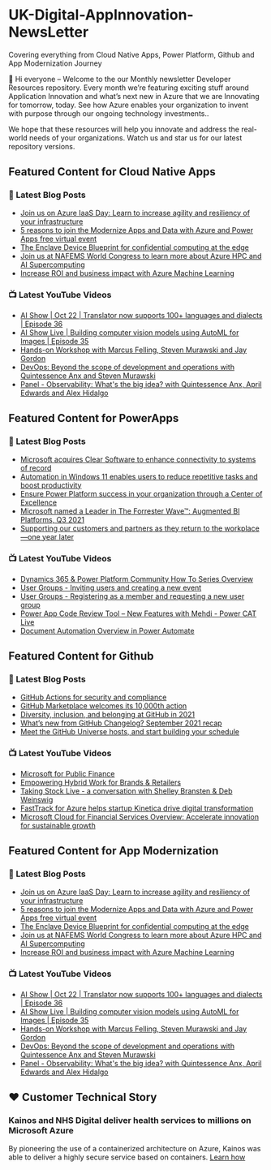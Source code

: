 # UK-Digital-AppInnovation-NewsLetter

Covering everything from Cloud Native Apps, Power Platform, Github and App Modernization Journey

👋 Hi everyone – Welcome to the our Monthly newsletter Developer Resources repository. Every month we’re featuring exciting stuff around Application Innovation and what’s next new in Azure that we are Innovating for tomorrow, today. See how Azure enables your organization to invent with purpose through our ongoing technology investments..


We hope that these resources will help you innovate and address the real-world needs of your organizations. Watch us and star us for our latest repository versions.

## Featured Content for Cloud Native Apps


### 📝 Latest Blog Posts

    
<!-- BLOGCNA:START -->
- [Join us on Azure IaaS Day: Learn to increase agility and resiliency of your infrastructure](https://azure.microsoft.com/blog/join-us-on-azure-iaas-day-learn-to-increase-agility-and-resiliency-of-your-infrastructure/)
- [5 reasons to join the Modernize Apps and Data with Azure and Power Apps free virtual event](https://azure.microsoft.com/blog/5-reasons-to-join-the-modernize-apps-and-data-with-azure-and-power-apps-free-virtual-event/)
- [The Enclave Device Blueprint for confidential computing at the edge](https://azure.microsoft.com/blog/the-enclave-device-blueprint-for-confidential-computing-at-the-edge/)
- [Join us at NAFEMS World Congress to learn more about Azure HPC and AI Supercomputing](https://azure.microsoft.com/blog/join-us-at-nafems-world-congress-to-learn-more-about-azure-hpc-and-ai-supercomputing/)
- [Increase ROI and business impact with Azure Machine Learning](https://azure.microsoft.com/blog/increase-roi-and-business-impact-with-azure-machine-learning/)
<!-- BLOGCNA:END -->

### 📺 Latest YouTube Videos

 
<!-- YOUTUBECNA:START -->
- [AI Show | Oct 22 | Translator now supports 100+ languages and dialects | Episode 36](https://www.youtube.com/watch?v=KhEYFatBHEo)
- [AI Show Live | Building computer vision models using AutoML for Images | Episode 35](https://www.youtube.com/watch?v=ovsMiyqKo28)
- [Hands-on Workshop with Marcus Felling, Steven Murawski and Jay Gordon](https://www.youtube.com/watch?v=jjjT72eW5qY)
- [DevOps: Beyond the scope of development and operations with Quintessence Anx and Steven Murawski](https://www.youtube.com/watch?v=BjmUXAOgfns)
- [Panel - Observability: What's the big idea? with Quintessence Anx, April Edwards and Alex Hidalgo](https://www.youtube.com/watch?v=423y7JufbCk)
<!-- YOUTUBECNA:END -->

##  Featured Content for PowerApps
### 📝 Latest Blog Posts
<!-- BLOGPOWER:START -->
- [Microsoft acquires Clear Software to enhance connectivity to systems of record](https://cloudblogs.microsoft.com/powerplatform/2021/10/22/microsoft-acquires-clear-software-to-enhance-connectivity-to-systems-of-record/)
- [Automation in Windows 11 enables users to reduce repetitive tasks and boost productivity](https://cloudblogs.microsoft.com/powerplatform/2021/10/04/automation-in-windows-11-enables-users-to-reduce-repetitive-tasks-and-boost-productivity/)
- [Ensure Power Platform success in your organization through a Center of Excellence](https://cloudblogs.microsoft.com/powerplatform/2021/09/20/ensure-power-platform-success-in-your-organization-through-a-center-of-excellence/)
- [Microsoft named a Leader in The Forrester Wave™: Augmented BI Platforms, Q3 2021](https://powerbi.microsoft.com/en-us/blog/microsoft-named-a-leader-in-the-forrester-wave-augmented-bi-platforms-q3-2021/)
- [Supporting our customers and partners as they return to the workplace—one year later](https://cloudblogs.microsoft.com/powerplatform/2021/07/15/supporting-our-customers-and-partners-as-they-return-to-the-workplace-one-year-later/)
<!-- BLOGPOWER:END -->
 ### 📺 Latest YouTube Videos
    
<!-- YOUTUBEPOWER:START -->
- [Dynamics 365 & Power Platform Community How To Series Overview](https://www.youtube.com/watch?v=YFu21EQuBVw)
- [User Groups - Inviting users and creating a new event](https://www.youtube.com/watch?v=atl2j8gIFHI)
- [User Groups - Registering as a member and requesting a new user group](https://www.youtube.com/watch?v=-jJC3m98X8k)
- [Power App Code Review Tool – New Features with Mehdi - Power CAT Live](https://www.youtube.com/watch?v=kfkUsGXIlIA)
- [Document Automation Overview in Power Automate](https://www.youtube.com/watch?v=H1I0ZrEQ1e4)
<!-- YOUTUBEPOWER:END -->

##  Featured Content for Github
### 📝 Latest Blog Posts
<!-- BLOGGITHUB:START -->
- [GitHub Actions for security and compliance](https://github.blog/2021-10-22-github-actions-for-security-compliance/)
- [GitHub Marketplace welcomes its 10,000th action](https://github.blog/2021-10-21-github-marketplace-welcomes-its-10000th-action/)
- [Diversity, inclusion, and belonging at GitHub in 2021](https://github.blog/2021-10-20-diversity-inclusion-belonging-github-2021/)
- [What’s new from GitHub Changelog? September 2021 recap](https://github.blog/2021-10-19-whats-new-from-github-changelog-september-2021-recap/)
- [Meet the GitHub Universe hosts, and start building your schedule](https://github.blog/2021-10-18-meet-github-universe-hosts-start-building-schedule/)
<!-- BLOGGITHUB:END -->
### 📺 Latest YouTube Videos
<!-- YOUTUBEGITHUB:START -->
- [Microsoft for Public Finance](https://www.youtube.com/watch?v=VsRoKmFrjGo)
- [Empowering Hybrid Work for Brands & Retailers](https://www.youtube.com/watch?v=mJDW1HIvl1Q)
- [Taking Stock Live - a conversation with Shelley Bransten & Deb Weinswig](https://www.youtube.com/watch?v=-yCQqRG1JI4)
- [FastTrack for Azure helps startup Kinetica drive digital transformation](https://www.youtube.com/watch?v=lZ0yQtGnWe8)
- [Microsoft Cloud for Financial Services Overview: Accelerate innovation for sustainable growth](https://www.youtube.com/watch?v=qSmsfJ5ieZE)
<!-- YOUTUBEGITHUB:END -->
##  Featured Content for App Modernization
### 📝 Latest Blog Posts
<!-- BLOGAPPMOD:START -->
- [Join us on Azure IaaS Day: Learn to increase agility and resiliency of your infrastructure](https://azure.microsoft.com/blog/join-us-on-azure-iaas-day-learn-to-increase-agility-and-resiliency-of-your-infrastructure/)
- [5 reasons to join the Modernize Apps and Data with Azure and Power Apps free virtual event](https://azure.microsoft.com/blog/5-reasons-to-join-the-modernize-apps-and-data-with-azure-and-power-apps-free-virtual-event/)
- [The Enclave Device Blueprint for confidential computing at the edge](https://azure.microsoft.com/blog/the-enclave-device-blueprint-for-confidential-computing-at-the-edge/)
- [Join us at NAFEMS World Congress to learn more about Azure HPC and AI Supercomputing](https://azure.microsoft.com/blog/join-us-at-nafems-world-congress-to-learn-more-about-azure-hpc-and-ai-supercomputing/)
- [Increase ROI and business impact with Azure Machine Learning](https://azure.microsoft.com/blog/increase-roi-and-business-impact-with-azure-machine-learning/)
<!-- BLOGAPPMOD:END -->
### 📺 Latest YouTube Videos
<!-- YOUTUBEAPPMOD:START -->
- [AI Show | Oct 22 | Translator now supports 100+ languages and dialects | Episode 36](https://www.youtube.com/watch?v=KhEYFatBHEo)
- [AI Show Live | Building computer vision models using AutoML for Images | Episode 35](https://www.youtube.com/watch?v=ovsMiyqKo28)
- [Hands-on Workshop with Marcus Felling, Steven Murawski and Jay Gordon](https://www.youtube.com/watch?v=jjjT72eW5qY)
- [DevOps: Beyond the scope of development and operations with Quintessence Anx and Steven Murawski](https://www.youtube.com/watch?v=BjmUXAOgfns)
- [Panel - Observability: What's the big idea? with Quintessence Anx, April Edwards and Alex Hidalgo](https://www.youtube.com/watch?v=423y7JufbCk)
<!-- YOUTUBEAPPMOD:END -->


## ♥️ Customer Technical Story 

### Kainos and NHS Digital deliver health services to millions on Microsoft Azure

By pioneering the use of a containerized architecture on Azure, Kainos was able to deliver a highly secure service based on containers. [Learn how](https://customers.microsoft.com/en-us/story/1368348549535774520-kainos-and-nhs-digital-deliver-health-services-to-millions-on-microsoft-azure)

